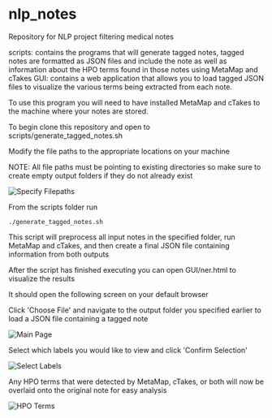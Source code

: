# nlp_notes
Repository for NLP project filtering medical notes

scripts: contains the programs that will generate tagged notes, tagged notes are formatted as JSON files and include the note as well as information about the HPO terms found in those notes using MetaMap and cTakes
GUI: contains a web application that allows you to load tagged JSON files to visualize the various terms being extracted from each note.  

To use this program you will need to have installed MetaMap and cTakes to the machine where your notes are stored.

To begin clone this repository and open to scripts/generate_tagged_notes.sh 

Modify the file paths to the appropriate locations on your machine

NOTE: All file paths must be pointing to existing directories so make sure to create empty output folders if they do not already exist 

![Specify Filepaths](https://github.com/WGLab/nlp_notes/blob/main/GUI/docs/images/filepaths.PNG)

From the scripts folder run
```
./generate_tagged_notes.sh 
```

This script will preprocess all input notes in the specified folder, run MetaMap and cTakes, and then create a final JSON file containing information from both outputs

After the script has finished executing you can open GUI/ner.html to visualize the results

It should open the following screen on your default browser

Click 'Choose File' and navigate to the output folder you specified earlier to load a JSON file containing a tagged note 

![Main Page](https://github.com/WGLab/nlp_notes/blob/main/GUI/docs/images/main.PNG)

Select which labels you would like to view and click 'Confirm Selection'

![Select Labels](https://github.com/WGLab/nlp_notes/blob/main/GUI/docs/images/labels.PNG)

Any HPO terms that were detected by MetaMap, cTakes, or both will now be overlaid onto the original note for easy analysis

![HPO Terms](https://github.com/WGLab/nlp_notes/blob/main/GUI/docs/images/hpo.PNG)